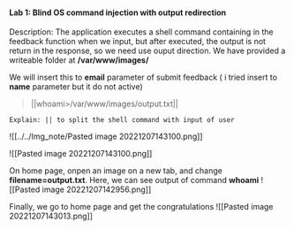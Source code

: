 #### Lab 1: Blind OS command injection with output redirection

Description: The application executes a shell command containing in the feedback function when we input, but after executed, the output is not return in the response, so we need use ouput direction. We have provided a writeable folder at **/var/www/images/**

We will insert this to **email** parameter of submit feedback ( i tried insert to **name** parameter but it do not active)

>||whoami>/var/www/images/output.txt||

	Explain: || to split the shell command with input of user

![[../../Img_note/Pasted image 20221207143100.png]]

![[Pasted image 20221207143100.png]]

On home page, onpen an image on a new tab, and change **filename=output.txt**. Here, we can see output of command **whoami**
![[Pasted image 20221207142956.png]]

Finally, we go to home page and get the congratulations
![[Pasted image 20221207143013.png]]